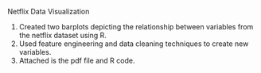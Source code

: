 Netflix Data Visualization
1. Created two barplots depicting the relationship between variables from the netflix dataset using R.
2. Used feature engineering and data cleaning techniques to create new variables.
3. Attached is the pdf file and R code. 
